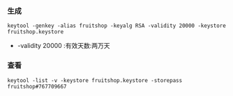 ### 生成
```
keytool -genkey -alias fruitshop -keyalg RSA -validity 20000 -keystore fruitshop.keystore
```
* -validity 20000 :有效天数:两万天




### 查看
```
keytool -list -v -keystore fruitshop.keystore -storepass fruitshop#767709667
```
